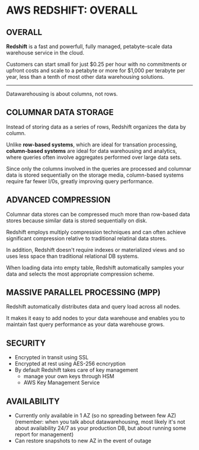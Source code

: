 # AWS REDSHIFT: OVERALL


## OVERALL

**Redshift** is a fast and powerfull, fully managed, petabyte-scale data warehouse service in the cloud.

Customers can start small for just $0.25 per hour with no commitments or upfront costs and scale to a petabyte or more for $1,000 per terabyte per year, less than a tenth of most other data warehousing solutions.

__________________________________

Datawarehousing is about columns, not rows.

## COLUMNAR DATA STORAGE

Instead of storing data as a series of rows, Redshift organizes the data by column.

Unlike **row-based systems**, which are ideal for transation processing, **column-based systems** are ideal for data warehousing and analytics, where queries often involve aggregates performed over large data sets.

Since only the columns involved in the queries are processed and columnar data is stored sequentially on the storage media, column-based systems require far fewer I/0s, greatly improving query performance.


## ADVANCED COMPRESSION

Columnar data stores can be compressed much more than row-based data stores because similar data is stored sequentially on disk.

Redshift employs multiply compression techniques and can often achieve significant compression relative to traditional relatinal data stores.

In addition, Redshift doesn't require indexes or materialized views and so uses less space than traditional relational DB systems.

When loading data into empty table, Redshift automatically samples your data and selects the most appropriate compression scheme.


## MASSIVE PARALLEL PROCESSING (MPP)

Redshift automatically distributes data and query load across all nodes.

It makes it easy to add nodes to your data warehouse and enables you to maintain fast query performance as your data warehouse grows.



## SECURITY

- Encrypted in transit using SSL
- Encrypted at rest using AES-256 ecncryption
- By default Redshift takes care of key management
  - manage your own keys through HSM
  - AWS Key Management Service


## AVAILABILITY

- Currently only available in 1 AZ (so no spreading between few AZ) (remember: when you talk about datawarehousing, most likely it's not about availability 24/7 as your production DB, but about running some report for management)
- Can restore snapshots to new AZ in the event of outage























